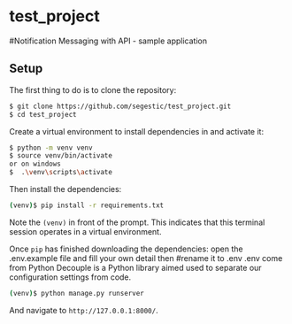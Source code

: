 # test_project
#Notification Messaging with API - sample application

## Setup

The first thing to do is to clone the repository:

```sh
$ git clone https://github.com/segestic/test_project.git
$ cd test_project

```

Create a virtual environment to install dependencies in and activate it:

```sh
$ python -m venv venv
$ source venv/bin/activate
or on windows
$  .\venv\scripts\activate
```

Then install the dependencies:

```sh
(venv)$ pip install -r requirements.txt
```
Note the `(venv)` in front of the prompt. This indicates that this terminal
session operates in a virtual environment.

Once `pip` has finished downloading the dependencies:
open the .env.example file and fill your own detail then #rename it to .env
.env come from Python Decouple is a Python library aimed used to separate our configuration settings from code.

```sh
(venv)$ python manage.py runserver
```

And navigate to `http://127.0.0.1:8000/`.
